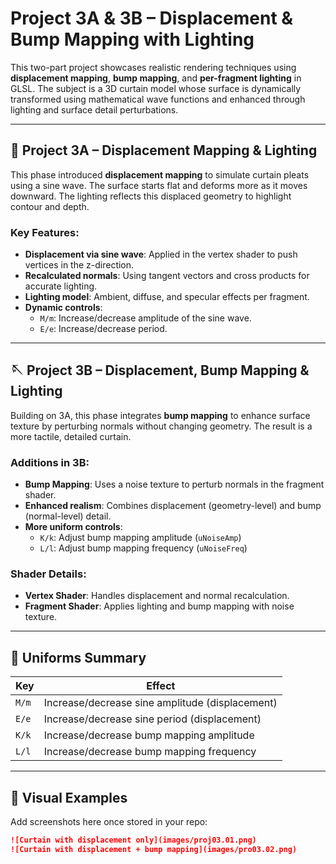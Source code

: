 # Project 3A & 3B – Displacement & Bump Mapping with Lighting

This two-part project showcases realistic rendering techniques using **displacement mapping**, **bump mapping**, and **per-fragment lighting** in GLSL. The subject is a 3D curtain model whose surface is dynamically transformed using mathematical wave functions and enhanced through lighting and surface detail perturbations.

---

## 🌊 Project 3A – Displacement Mapping & Lighting

This phase introduced **displacement mapping** to simulate curtain pleats using a sine wave. The surface starts flat and deforms more as it moves downward. The lighting reflects this displaced geometry to highlight contour and depth.

### Key Features:
- **Displacement via sine wave**: Applied in the vertex shader to push vertices in the z-direction.
- **Recalculated normals**: Using tangent vectors and cross products for accurate lighting.
- **Lighting model**: Ambient, diffuse, and specular effects per fragment.
- **Dynamic controls**:
  - `M/m`: Increase/decrease amplitude of the sine wave.
  - `E/e`: Increase/decrease period.

---

## 🪡 Project 3B – Displacement, Bump Mapping & Lighting

Building on 3A, this phase integrates **bump mapping** to enhance surface texture by perturbing normals without changing geometry. The result is a more tactile, detailed curtain.

### Additions in 3B:
- **Bump Mapping**: Uses a noise texture to perturb normals in the fragment shader.
- **Enhanced realism**: Combines displacement (geometry-level) and bump (normal-level) detail.
- **More uniform controls**:
  - `K/k`: Adjust bump mapping amplitude (`uNoiseAmp`)
  - `L/l`: Adjust bump mapping frequency (`uNoiseFreq`)

### Shader Details:
- **Vertex Shader**: Handles displacement and normal recalculation.
- **Fragment Shader**: Applies lighting and bump mapping with noise texture.

---

## 🔧 Uniforms Summary

| Key | Effect |
|-----|--------|
| `M/m` | Increase/decrease sine amplitude (displacement) |
| `E/e` | Increase/decrease sine period (displacement) |
| `K/k` | Increase/decrease bump mapping amplitude |
| `L/l` | Increase/decrease bump mapping frequency |

---

## 📸 Visual Examples

Add screenshots here once stored in your repo:

```markdown
![Curtain with displacement only](images/proj03.01.png)
![Curtain with displacement + bump mapping](images/pro03.02.png)
